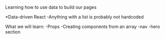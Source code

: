 Learning how to use data to build our pages

*Data-driven React
  -Anything with a list is probably not hardcoded
  

  What we will learn:
  -Props
  -Creating components from an array
    -nav
    -hero section